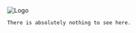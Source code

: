 ![Logo](https://img.shields.io/badge/DIRrinn-%23d42828?style=flat-square&label=%E2%9E%A4&labelColor=%23333333)

```
There is absolutely nothing to see here.
```

<!--- Table of my languages
| Learning | Want to learn|
| -------- | ------------ |
| ![C](https://img.shields.io/badge/c-blue?style=for-the-badge&logo=C&logoColor=white) ![C++](https://img.shields.io/badge/c%2B%2B-white?style=for-the-badge&logo=c%2B%2B&logoColor=blue) | ![Assembler](https://img.shields.io/badge/asssembler-white?style=for-the-badge&logo=ASSEMBLER)
| ![Python](https://img.shields.io/badge/python-blue?style=for-the-badge&logo=PYTHON&logoColor=yellow) | ![HTML5](https://img.shields.io/badge/html5-orange?style=for-the-badge&logo=HTML5&logoColor=white)
| ![Markdown](https://img.shields.io/badge/markdown-black?style=for-the-badge&logo=markdown&logoColor=white) |
| ![Static Badge](https://img.shields.io/badge/LaTeX-white?style=for-the-badge&logo=latex&logoColor=%23258f84) |
---!>

